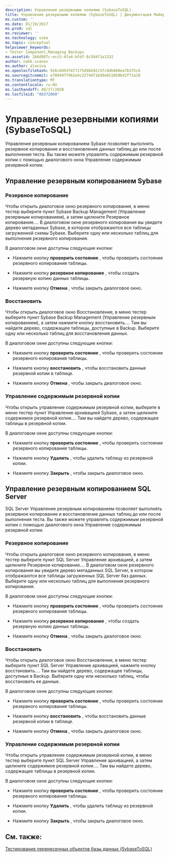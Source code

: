 ```yaml
---
description: Управление резервными копиями (SybaseToSQL)
title: Управление резервными копиями (SybaseToSQL) | Документация Майкрософт
ms.custom: ''
ms.date: 01/19/2017
ms.prod: sql
ms.reviewer: ''
ms.technology: ssma
ms.topic: conceptual
helpviewer_keywords:
- Tester Component,Managing Backups
ms.assetid: 266d987c-ecc5-4fa4-bfdf-8c584f1a1332
author: nahk-ivanov
ms.author: alexiva
ms.openlocfilehash: 916c0493f477175d9bb92c5fc0db860ea7b375c6
ms.sourcegitcommit: e700497f962e4c2274df16d9e651059b42ff1a10
ms.translationtype: MT
ms.contentlocale: ru-RU
ms.lasthandoff: 08/17/2020
ms.locfileid: "88372060"
---
```

# <a name="managing-backups-sybasetosql"></a>Управление резервными копиями (SybaseToSQL)
Управление резервным копированием Sybase позволяет выполнять резервное копирование и восстановление данных таблиц до или после выполнения теста. Вы также можете управлять содержимым резервной копии с помощью диалогового окна Управление содержимым резервной копии.  
  
## <a name="sybase-backup-management"></a>Управление резервным копированием Sybase  
  
### <a name="backup"></a>Резервное копирование  
Чтобы открыть диалоговое окно резервного копирования, в меню тестер выберите пункт Sybase Backup Management (Управление резервным копированием), а затем щелкните Резервное копирование.... В диалоговом окне резервного копирования вы увидите дерево метаданных Sybase, в котором отображаются все таблицы загруженной схемы Sybase. Выберите одну или несколько таблиц для выполнения резервного копирования.  
  
В диалоговом окне доступны следующие кнопки:  
  
-   Нажмите кнопку **проверить состояние** , чтобы проверить состояние резервного копирования таблицы.  
  
-   Нажмите кнопку **резервное копирование** , чтобы создать резервную копию данных таблицы.  
  
-   Нажмите кнопку **Отмена** , чтобы закрыть диалоговое окно.  
  
### <a name="restore"></a>Восстановить  
Чтобы открыть диалоговое окно Восстановление, в меню тестер выберите пункт Sybase Backup Management (Управление резервным копированием), а затем нажмите кнопку восстановить.... Там вы найдете дерево, содержащее таблицы, доступные в Backup. Выберите одну или несколько таблиц для восстановления данных.  
  
В диалоговом окне доступны следующие кнопки:  
  
-   Нажмите кнопку **проверить состояние** , чтобы проверить состояние резервного копирования таблицы.  
  
-   Нажмите кнопку **восстановить** , чтобы восстановить данные резервной копии в таблице.  
  
-   Нажмите кнопку **Отмена** , чтобы закрыть диалоговое окно.  
  
### <a name="managing-backup-contents"></a>Управление содержимым резервной копии  
Чтобы открыть управление содержимым резервной копии, выберите в меню тестер пункт Управление архивацией Sybase, а затем щелкните содержимое резервной копии.... Там вы найдете дерево, содержащее таблицы в резервной копии.  
  
В диалоговом окне доступны следующие кнопки:  
  
-   Нажмите кнопку **проверить состояние** , чтобы проверить состояние резервного копирования таблицы.  
  
-   Нажмите кнопку **Удалить** , чтобы удалить таблицу из резервной копии.  
  
-   Нажмите кнопку **Закрыть** , чтобы закрыть диалоговое окно.  
  
## <a name="sql-server-backup-management"></a>Управление резервным копированием SQL Server  
SQL Server Управление резервным копированием позволяет выполнять резервное копирование и восстановление данных таблиц до или после выполнения теста. Вы также можете управлять содержимым резервной копии с помощью диалогового окна Управление содержимым резервной копии.  
  
### <a name="backup"></a>Резервное копирование  
Чтобы открыть диалоговое окно резервного копирования, в меню тестер выберите пункт SQL Server Управление архивацией, а затем щелкните Резервное копирование.... В диалоговом окне резервного копирования вы увидите дерево метаданных SQL Server, в котором отображаются все таблицы загруженных SQL Server баз данных. Выберите одну или несколько таблиц для выполнения резервного копирования.  
  
В диалоговом окне доступны следующие кнопки:  
  
-   Нажмите кнопку **проверить состояние** , чтобы проверить состояние резервного копирования таблицы.  
  
-   Нажмите кнопку **резервное копирование** , чтобы создать резервную копию данных таблицы.  
  
-   Нажмите кнопку **Отмена** , чтобы закрыть диалоговое окно.  
  
### <a name="restore"></a>Восстановить  
Чтобы открыть диалоговое окно Восстановление, в меню тестер выберите пункт SQL Server Управление архивацией, нажмите кнопку восстановить.... Там вы найдете дерево, содержащее таблицы, доступные в Backup. Выберите одну или несколько таблиц, чтобы восстановить ее данные.  
  
В диалоговом окне доступны следующие кнопки:  
  
-   Нажмите кнопку **проверить состояние** , чтобы проверить состояние резервного копирования таблицы.  
  
-   Нажмите кнопку **восстановить** , чтобы восстановить данные резервной копии в таблице.  
  
-   Нажмите кнопку **Отмена** , чтобы закрыть диалоговое окно.  
  
### <a name="managing-backup-contents"></a>Управление содержимым резервной копии  
Чтобы открыть управление содержимым резервной копии, в меню тестер выберите пункт SQL Server Управление архивацией, а затем щелкните содержимое резервной копии.... Там вы найдете дерево, содержащее таблицы в резервной копии.  
  
В диалоговом окне доступны следующие кнопки:  
  
-   Нажмите кнопку **проверить состояние** , чтобы проверить состояние резервного копирования таблицы.  
  
-   Нажмите кнопку **Удалить** , чтобы удалить таблицу из резервной копии.  
  
-   Нажмите кнопку **Закрыть** , чтобы закрыть диалоговое окно.  
  
## <a name="see-also"></a>См. также:  
[Тестирование перенесенных объектов базы данных &#40;SybaseToSQL&#41;](../../ssma/sybase/testing-migrated-database-objects-sybasetosql.md)  
  
